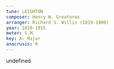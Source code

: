 ```yaml
---
tune: LEIGHTON
composer: Henry W. Greatorex
arranger: Richard S. Willis (1819-1900)
year: 1820-1915
meter: S.M.
key: A♭ Major
anacrusis: 0
---
```

undefined